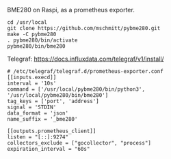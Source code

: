 BME280 on Raspi, as a prometheus exporter.

```
cd /usr/local
git clone https://github.com/mschmitt/pybme280.git
make -C pybme280
. pybme280/bin/activate
pybme280/bin/bme280
```

Telegraf: https://docs.influxdata.com/telegraf/v1/install/

```
# /etc/telegraf/telegraf.d/prometheus-exporter.conf
[[inputs.execd]]
interval = '10s'
command = ['/usr/local/pybme280/bin/python3', '/usr/local/pybme280/bin/bme280']
tag_keys = ['port', 'address']
signal = 'STDIN'
data_format = 'json'
name_suffix = '_bme280'

[[outputs.prometheus_client]]
listen = "[::]:9274"
collectors_exclude = ["gocollector", "process"]
expiration_interval = "60s"
```

